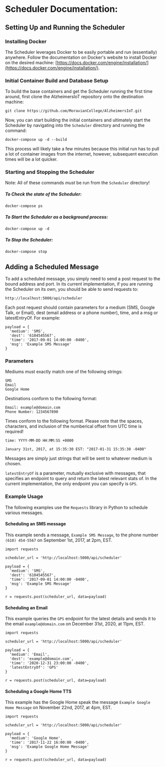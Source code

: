 Scheduler Documentation:
================
## Setting Up and Running the Scheduler
### Installing Docker
The Scheduler leverages Docker to be easily portable and run (essentially) anywhere. Follow the documentation on Docker's website to install Docker on the desired machine: [https://docs.docker.com/engine/installation/](https://docs.docker.com/engine/installation/).

### Initial Container Build and Database Setup
To build the base containers and get the Scheduler running the first time around, first clone the AlzheimersIoT repository onto the destination machine:

```
git clone https://github.com/MoravianCollege/AlzheimersIoT.git
```

Now, you can start building the initial containers and ultimately start the Scheduler by navigating into the `Scheduler` directory and running the command:

```
docker-compose up -d --build
```

This process will likely take a few minutes because this initial run has to pull a lot of container images from the internet, however, subsequent execution times will be a lot quicker.


### Starting and Stopping the Scheduler
Note: All of these commands *must* be run from the `Scheduler` directory!

##### To Check the state of the Scheduler:

```
docker-compose ps
```

##### To Start the Scheduler as a background process:

```
docker-compose up -d
```

##### To Stop the Scheduler:

```
docker-compose stop
```


## Adding a Scheduled Message
To add a scheduled message, you simply need to send a post request to the bound address and port. In its current implementation, if you are running the Scheduler on its own, you should be able to send requests to:

```
http://localhost:5000/api/scheduler
```

Each post request should contain parameters for a medium (SMS, Google Talk, or Email), dest (email address or a phone number), time, and a msg or latestEntryOf. For example:

```
payload = {
  'medium': 'SMS',
  'dest': '6104545567',
  'time': '2017-09-01 14:00:00 -0400',
  'msg': 'Example SMS Message'
}
```

### Parameters
Mediums must exactly match one of the following strings:

```
SMS
Email
Google Home
```

Destinations conform to the following format:

```
Email: example@domain.com
Phone Number: 1234567890
```

Times conform to the following format. Please note that the spaces, characters, and inclusion of the numberical offset from UTC time is required!

```
time: YYYY-MM-DD HH:MM:SS +0000

January 31st, 2017, at 15:35:30 EST: "2017-01-31 15:35:30 -0400"
```

Messages are simply just strings that will be sent to whatever medium is chosen.

`latestEntryOf` is a parameter, mutually exclusive with messages, that specifies an endpoint to query and return the latest relevant stats of. In the current implementation, the only endpoint you can specify is `GPS`.

### Example Usage
The following examples use the `Requests` library in Python to schedule various messages.

#### Scheduling an SMS message
This example sends a message, `Example SMS Message`, to the phone number `(610) 454-5567` on September 1st, 2017, at 2pm, EST.

```
import requests

scheduler_url = 'http://localhost:5000/api/scheduler'

payload = {
  'medium': 'SMS',
  'dest': '6104545567',
  'time': '2017-09-01 14:00:00 -0400',
  'msg': 'Example SMS Message'
}

r = requests.post(scheduler_url, data=payload)
```

#### Scheduling an Email
This example queries the `GPS` endpoint for the latest details and sends it to the email `example@domain.com` on December 31st, 2020, at 11pm, EST.

```
import requests

scheduler_url = 'http://localhost:5000/api/scheduler'

payload = {
  'medium': 'Email',
  'dest': 'example@domain.com',
  'time': '2020-12-31 23:00:00 -0400',
  'latestEntryOf': 'GPS'
}

r = requests.post(scheduler_url, data=payload)
```

#### Scheduling a Google Home TTS
This example has the Google Home speak the message `Example Google Home Message` on November 22nd, 2017, at 4pm, EST. 


```
import requests

scheduler_url = 'http://localhost:5000/api/scheduler'

payload = {
  'medium': 'Google Home',
  'time': '2017-11-22 16:00:00 -0400',
  'msg': 'Example Google Home Message'
}

r = requests.post(scheduler_url, data=payload)
```